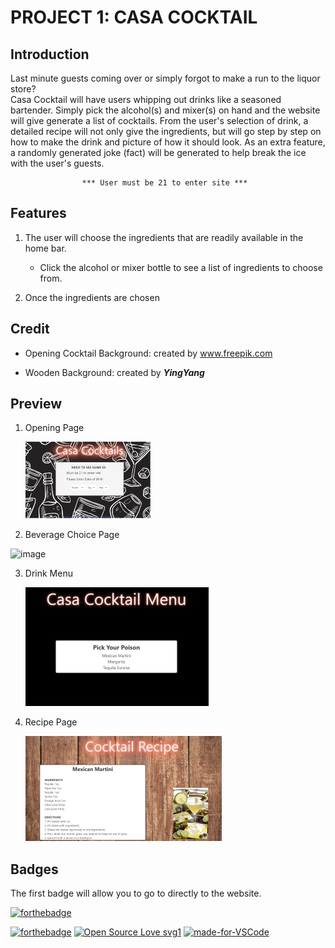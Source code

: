 
# PROJECT 1:  CASA COCKTAIL

## Introduction

Last minute guests coming over or simply forgot to make a run to the liquor store? 
<br>
  Casa Cocktail will have users whipping out drinks like a seasoned bartender. Simply pick the alcohol(s) and mixer(s) on hand and the website will give generate a list of cocktails. 
 From the user's selection of drink, a detailed recipe will not only give the ingredients, but will go step by step on how to make the drink and picture of how it should look. 
 As an extra feature, a randomly generated joke (fact) will be generated to help break the ice with the user's guests.

                    *** User must be 21 to enter site ***

## Features
  1. The user will choose the ingredients that are readily available in the home bar.
      * Click the alcohol or mixer bottle to see a list of ingredients to choose from.
  
  2. Once the ingredients are chosen 

  



 ## Credit
 * Opening Cocktail Background:  created by www.freepik.com

* Wooden Background: created by ***YingYang***


## Preview

1. Opening Page

    ![image](assests/opening_page.jpg)

2. Beverage Choice Page

![image]()

3. Drink Menu 

   ![image](assests/drink_list.jpg)


4. Recipe Page

   ![image](assests/recipe_page.jpg)



## Badges
The first badge will allow you to go to directly to the website.

[![forthebadge](https://forthebadge.com/images/badges/check-it-out.svg)](https://rimaodolski.github.io/Casa-Cocktail/)

[![forthebadge](https://forthebadge.com/images/badges/made-with-javascript.svg)](https://forthebadge.com)
[![Open Source Love svg1](https://badges.frapsoft.com/os/v1/open-source.svg?v=103)](https://github.com/ellerbrock/open-source-badges/)
[![made-for-VSCode](https://img.shields.io/badge/Made%20for-VSCode-1f425f.svg)](https://code.visualstudio.com/)


